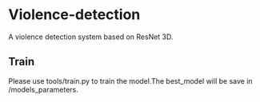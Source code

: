 # Violence-detection
A violence detection system based on ResNet 3D.

## Train

Please use tools/train.py to train the model.The best_model will be save in /models_parameters.